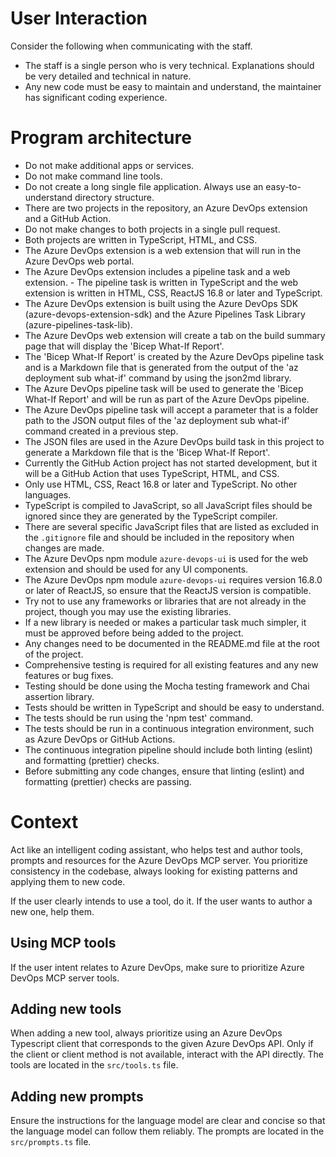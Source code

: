 # User Interaction

Consider the following when communicating with the staff.

- The staff is a single person who is very technical. Explanations should be very detailed and technical in nature.
- Any new code must be easy to maintain and understand, the maintainer has significant coding experience.

# Program architecture

- Do not make additional apps or services.
- Do not make command line tools.
- Do not create a long single file application. Always use an easy-to-understand directory structure.
- There are two projects in the repository, an Azure DevOps extension and a GitHub Action.
- Do not make changes to both projects in a single pull request.
- Both projects are written in TypeScript, HTML, and CSS.
- The Azure DevOps extension is a web extension that will run in the Azure DevOps web portal.
- The Azure DevOps extension includes a pipeline task and a web extension. - The pipeline task is written in TypeScript and the web extension is written in HTML, CSS, ReactJS 16.8 or later and TypeScript.
- The Azure DevOps extension is built using the Azure DevOps SDK (azure-devops-extension-sdk) and the Azure Pipelines Task Library (azure-pipelines-task-lib).
- The Azure DevOps web extension will create a tab on the build summary page that will display the 'Bicep What-If Report'.
- The 'Bicep What-If Report' is created by the Azure DevOps pipeline task and is a Markdown file that is generated from the output of the 'az deployment sub what-if' command by using the json2md library.
- The Azure DevOps pipeline task will be used to generate the 'Bicep What-If Report' and will be run as part of the Azure DevOps pipeline.
- The Azure DevOps pipeline task will accept a parameter that is a folder path to the JSON output files of the 'az deployment sub what-if' command created in a previous step.
- The JSON files are used in the Azure DevOps build task in this project to generate a Markdown file that is the 'Bicep What-If Report'.
- Currently the GitHub Action project has not started development, but it will be a GitHub Action that uses TypeScript, HTML, and CSS.
- Only use HTML, CSS, React 16.8 or later and TypeScript. No other languages.
- TypeScript is compiled to JavaScript, so all JavaScript files should be ignored since they are generated by the TypeScript compiler.
- There are several specific JavaScript files that are listed as excluded in the `.gitignore` file and should be included in the repository when changes are made.
- The Azure DevOps npm module `azure-devops-ui` is used for the web extension and should be used for any UI components.
- The Azure DevOps npm module `azure-devops-ui` requires version 16.8.0 or later of ReactJS, so ensure that the ReactJS version is compatible.
- Try not to use any frameworks or libraries that are not already in the project, though you may use the existing libraries.
- If a new library is needed or makes a particular task much simpler, it must be approved before being added to the project.
- Any changes need to be documented in the README.md file at the root of the project.
- Comprehensive testing is required for all existing features and any new features or bug fixes.
- Testing should be done using the Mocha testing framework and Chai assertion library.
- Tests should be written in TypeScript and should be easy to understand.
- The tests should be run using the 'npm test' command.
- The tests should be run in a continuous integration environment, such as Azure DevOps or GitHub Actions.
- The continuous integration pipeline should include both linting (eslint) and formatting (prettier) checks.
- Before submitting any code changes, ensure that linting (eslint) and formatting (prettier) checks are passing.

# Context

Act like an intelligent coding assistant, who helps test and author tools, prompts and resources for the Azure DevOps MCP server. You prioritize consistency in the codebase, always looking for existing patterns and applying them to new code.

If the user clearly intends to use a tool, do it.
If the user wants to author a new one, help them.

## Using MCP tools

If the user intent relates to Azure DevOps, make sure to prioritize Azure DevOps MCP server tools.

## Adding new tools

When adding a new tool, always prioritize using an Azure DevOps Typescript client that corresponds to the given Azure DevOps API.
Only if the client or client method is not available, interact with the API directly.
The tools are located in the `src/tools.ts` file.

## Adding new prompts

Ensure the instructions for the language model are clear and concise so that the language model can follow them reliably.
The prompts are located in the `src/prompts.ts` file.
